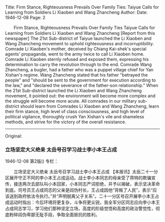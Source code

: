 Title: Firm Stance, Righteousness Prevails Over Family Ties: Taiyue Calls for Learning from Soldiers Li Xiaoben and Wang Zhancheng
Author:
Date: 1946-12-08
Page: 2

　　Firm Stance, Righteousness Prevails Over Family Ties
    Taiyue Calls for Learning from Soldiers Li Xiaoben and Wang Zhancheng
    [Report from this newspaper] The 21st Sub-district of Taiyue launched the Li Xiaoben and Wang Zhancheng movement to uphold righteousness and incorruptibility. Comrade Li Xiaoben's mother, deceived by Chiang Kai-shek's special agents' propaganda, went to the army twice to call Li Xiaoben home. Comrade Li Xiaoben sternly refused and exposed them, expressing his determination to carry the revolution through to the end. Comrade Wang Zhancheng, a bugler, had a father who was a puppet village chief for Yan Xishan's regime. Wang Zhancheng stated that his father "betrayed the people" and "should be sent to the government for execution according to the law," and "declared the severance of the father-son relationship." When the 21st Sub-district launched the Li Xiaoben and Wang Zhancheng movement, it pointed out: the environment will become more complex and the struggle will become more acute. All comrades in our military sub-district should learn from Comrades Li Xiaoben and Wang Zhancheng, learn their firm stance, high level of class consciousness, and high level of political vigilance, thoroughly crush Yan Xishan's vile and shameless methods, and strive for the victory of the overall resistance.



<hr /> 

Original: 


### 立场坚定大义绝亲  太岳号召学习战士李小本王占成

1946-12-08
第2版()
专栏：

　　立场坚定大义绝亲
    太岳号召学习战士李小本王占成
    【本报讯】太岳二十一分区展开守正不阿的李小本王占成运动。战士李小本同志的母亲受了蒋特的欺骗宣传，接连两次去部队叫小本回家，小本同志严词拒绝，并予以揭破，表示坚决革命到底。司号员王占成同志的父亲是阎伪村长，王占成因他“背叛了人民”，表示“应该送到政府依法令执行。”并“声明脱离父子关系”。二十一分区号召开展李小本王占成运动时指出：今后环境将更复杂，斗争将更尖锐，我全军分区同志应向李小本王占成同志学习，学习他们那种坚定立场，高度的阶级觉悟和高度的政治警觉性，彻底粉碎阎伪卑鄙无耻手段，争取全面抵抗的胜利。
